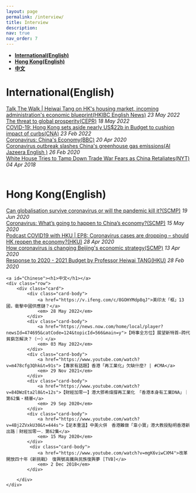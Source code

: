 ```yaml
---
layout: page
permalink: /interview/
title: Interview
description: 
nav: true
nav_order: 7
---
```



<ul>
    <li><a href="#International"><b>International(English)</b></a></li>
    <li><a href="#HongKong"><b>Hong Kong(English)</b></a></li>
    <li><a href="#Chinese"><b>中文</b></a></li>
</ul>

<div class="publications">
    <a id="International"><h1>International(English)</h1></a>
    <div class="row">
        <div class="card">
            <div class="card-body">
                <a href="https://www.youtube.com/watch?v=e_lGB9S0UmM&t=9s">Talk The Walk | Heiwai Tang on HK's housing market, incoming administration's economic blueprint(HKIBC English News)</a>
                <em> 23 May 2022</em>
            </div>
            <div class="card-body">
                <a href="https://cepr.org/multimedia/threat-global-prosperity">The threat to global prosperity(CEPR)</a>
                <em> 18 May 2022</em>
            </div>
            <div class="card-body">
                <a href="https://www.youtube.com/watch?v=sZRHxyOIXE0">COVID-19: Hong Kong sets aside nearly US$22b in Budget to cushion impact of curbs(CNA)</a>
                <em> 23 Feb 2022</em>
            </div>
            <div class="card-body">
                <a href="https://www.youtube.com/watch?v=ytrsi66wM9A&t=56s">Coronavirus: China's Economy(BBC)</a>
                <em> 20 Apr 2020</em>
            </div>
            <div class="card-body">
                <a href="https://www.youtube.com/watch?v=VYY0DX04GLc">Coronavirus outbreak slashes China's greenhouse gas emissions(Al Jazeera English
                )</a>
                <em> 26 Feb 2020</em>
            </div>
            <div class="card-body">
                <a href="https://www.nytimes.com/2018/04/04/business/the-united-states-is-starting-a-trade-war-with-china-now-what.html">White House Tries to Tamp Down Trade War Fears as China Retaliates(NYT)</a>
                <em> 04 Apr 2018</em>
            </div>
        </div>
    </div>
    <br>
    <a id="HongKong"><h1>Hong Kong(English)</h1></a>
    <div class="row">
        <div class="card">
            <div class="card-body">
                <a href="https://www.youtube.com/watch?v=3jwdIOhpaP4">Can globalisation survive coronavirus or will the pandemic kill it?(SCMP)</a>
                <em> 19 Jun 2020</em>
            </div>
            <div class="card-body">
                <a href="https://www.scmp.com/video/economy/3084568/coronavirus-whats-going-happen-chinas-economy">Coronavirus: What’s going to happen to China’s economy?(SCMP)</a>
                <em> 15 May 2020</em>
            </div>
            <div class="card-body">
                <a href="https://fightcovid19.hku.hk/podcast-covid19-with-hku-ep8-coronavirus-cases-are-dropping-should-hk-reopen-the-economy/">Podcast COVID19 with HKU | EP8: Coronavirus cases are dropping – should HK reopen the economy?(HKU)</a>
                <em> 28 Apr 2020</em>
            </div>
             <div class="card-body">
                <a href="https://www.youtube.com/watch?v=VGKFueEvIUY&t=1467s">How coronavirus is changing Beijing's economic strategy(SCMP)</a>
                <em> 13 Apr 2020</em>
            </div>
            <div class="card-body">
                <a href="https://www.youtube.com/watch?v=oOij4mhnzNU">Response to 2020 - 2021 Budget by Professor Heiwai TANG(HKU)</a>
                <em> 28 Feb 2020</em>
            </div>
        </div>
    </div>

    <a id="Chinese"><h1>中文</h1></a>
    <div class="row">
        <div class="card">
            <div class="card-body">
                <a href="https://v.ifeng.com/c/8GOHYMdp8qJ">美印太「框」13國，衝擊中國供應鏈？</a>
                <em> 28 May 2022</em>
            </div>
            <div class="card-body">
                <a href="https://news.now.com/home/local/player?newsId=474695&catCode=124&topicId=566&main=y">【時事全方位】展望新特首—跨代貧窮怎解決？（一）</a>
                <em> 03 May 2022</em>
            </div>
            <div class="card-body">
                <a href="https://www.youtube.com/watch?v=m478cfg3Qhk&t=91s">【專家有話題】香港「再工業化」欠缺什麼? | #CMA</a>
                <em> 29 Nov 2021</em>
            </div>
            <div class="card-body">
                <a href="https://www.youtube.com/watch?v=84DWzEta2l8&t=12s">【財經加零一】港大鄧希煒撐再工業化　「香港本身有工業DNA」｜第62集‧精華</a>
                <em> 29 Sep 2020</em>
            </div>
            <div class="card-body">
                <a href="https://www.youtube.com/watch?v=4Bj2ZVxkU30&t=444s">【足本重溫】中美火併　香港難做「韋小寶」港大教授點明香港新出路｜財經加零一．第62集</a>
                <em> 15 May 2020</em>
            </div>
             <div class="card-body">
                <a href="https://www.youtube.com/watch?v=mgK6viwCXM4">改革開放四十年《新挑戰》 復興號高鐵與民族復興夢 [TVB]</a>
                <em> 2 Dec 2018</em>
            </div>
            
        </div>
    </div>
</div>


